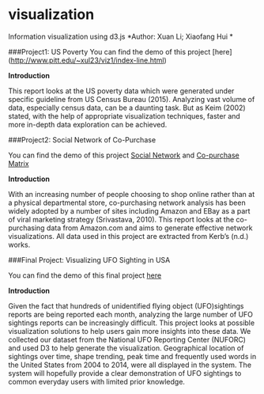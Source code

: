 # visualization
Information visualization using d3.js
*Author: Xuan Li; Xiaofang Hui *

###Project1: US Poverty
You can find the demo of this project [here] (http://www.pitt.edu/~xul23/viz1/index-line.html)

**Introduction**

This report looks at the US poverty data which were generated under specific guideline from US  Census Bureau (2015). Analyzing vast volume of data, especially census data, can be a daunting  task. But as Keim (2002) stated, with the help of appropriate visualization techniques, faster and  more in-depth data exploration can be achieved.


###Project2: Social Network of Co-Purchase

You can find the demo of this project [Social Network](http://www.pitt.edu/~xul23/viz2) and   [Co-purchase Matrix](http://www.pitt.edu/~xul23/viz2/matrix.html)

**Introduction**

With an increasing number of people choosing to shop online rather than at a physical departmental store, co-purchasing network analysis has been widely adopted by a number of sites  including Amazon and EBay as a part of viral marketing strategy (Srivastava, 2010). This report looks  at the co-purchasing data from Amazon.com and aims to generate effective network visualizations. All data used in this project are extracted from Kerb’s (n.d.) works.

###Final Project: Visualizing UFO Sighting in USA

You can find the demo of this final project [here](http://picso.org:8889/~classinfovis2015fall/projects/group-03/home.html)

**Introduction**

Given the fact that hundreds of unidentified flying object (UFO)sightings reports are being reported each month, analyzing the large number of UFO sightings reports can be increasingly difficult. This project looks at possible visualization solutions to help users gain more insights into these data. We collected our dataset from the National UFO Reporting Center (NUFORC) and used D3 to help generate the visualization. Geographical location of sightings over time, shape trending, peak time and frequently used words in the United States from 2004 to 2014, were all displayed in the system. The system will hopefully provide a clear demonstration of UFO sightings to common everyday users with limited prior knowledge.

